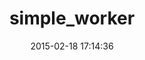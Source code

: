 ---
layout: post
title:  "simple_worker"
repo:   "appoxy/simple_worker"
date:   2015-02-18 17:14:36
gemurl: http://github.com/appoxy/simple_worker
---